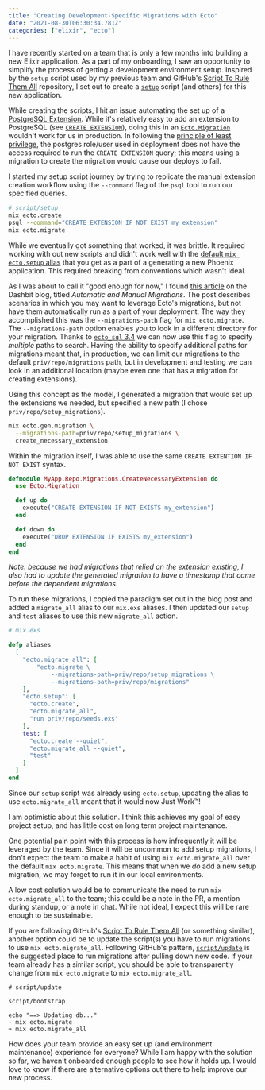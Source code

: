 ```yaml
---
title: "Creating Development-Specific Migrations with Ecto"
date: "2021-08-30T06:30:34.781Z"
categories: ["elixir", "ecto"]
---
```


I have recently started on a team that is only a few months into building a new Elixir application. As a part of my onboarding, I saw an opportunity to simplify the process of getting a development environment setup. Inspired by the `setup` script used by my previous team and GitHub's [Script To Rule Them All](https://github.com/github/scripts-to-rule-them-all) repository, I set out to create a [`setup`](https://github.com/github/scripts-to-rule-them-all#scriptsetup) script (and others) for this new application.

While creating the scripts, I hit an issue automating the set up of a [PostgreSQL Extension](https://www.postgresql.org/docs/current/external-extensions.html). While it's relatively easy to add an extension to PostgreSQL (see [`CREATE EXTENSION`](https://www.postgresql.org/docs/current/sql-createextension.html)), doing this in an [`Ecto.Migration`](https://hexdocs.pm/ecto_sql/Ecto.Migration.html) wouldn't work for us in production. In following the [principle of least privilege](https://en.wikipedia.org/wiki/Principle_of_least_privilege), the postgres role/user used in deployment does not have the access required to run the `CREATE EXTENSION` query; this means using a migration to create the migration would cause our deploys to fail.

I started my setup script journey by trying to replicate the manual extension creation workflow using the `--command` flag of the `psql` tool to run our specified queries.

```bash
# script/setup
mix ecto.create
psql --command="CREATE EXTENSION IF NOT EXIST my_extension"
mix ecto.migrate
```

While we eventually got something that worked, it was brittle. It required working with out new scripts and didn't work well with the [default `mix ecto.setup` alias](https://github.com/phoenixframework/phoenix/blob/e221f88083779a4055bddf3d268f5d23f474bea9/installer/templates/phx_single/mix.exs#L67) that you get as a part of a generating a new Phoenix application. This required breaking from conventions which wasn't ideal.

As I was about to call it "good enough for now," I found [this article](https://dashbit.co/blog/automatic-and-manual-ecto-migrations) on the Dashbit blog, titled _Automatic and Manual Migrations_. The post describes scenarios in which you may want to leverage Ecto's migrations, but not have them automatically run as a part of your deployment. The way they accomplished this was the `--migrations-path` flag for `mix ecto.migrate`. The `--migrations-path` option enables you to look in a different directory for your migration. Thanks to [`ecto_sql` 3.4](https://github.com/elixir-ecto/ecto_sql/blob/master/CHANGELOG.md#v340-2020-03-24) we can now use this flag to specify _multiple_ paths to search. Having the ability to specify additional paths for migrations meant that, in production, we can limit our migrations to the default `priv/repo/migrations` path, but in development and testing we can look in an additional location (maybe even one that has a migration for creating extensions).

Using this concept as the model, I generated a migration that would set up the extensions we needed, but specified a new path (I chose `priv/repo/setup_migrations`).

```bash
mix ecto.gen.migration \
  --migrations-path=priv/repo/setup_migrations \
  create_necessary_extension
```

Within the migration itself, I was able to use the same `CREATE EXTENTION IF NOT EXIST` syntax.

```elixir
defmodule MyApp.Repo.Migrations.CreateNecessaryExtension do
  use Ecto.Migration

  def up do
    execute("CREATE EXTENSION IF NOT EXISTS my_extension")
  end

  def down do
    execute("DROP EXTENSION IF EXISTS my_extension")
  end
end
```

_Note: because we had migrations that relied on the extension existing, I also had to update the generated migration to have a timestamp that came before the dependent migrations._

To run these migrations, I copied the paradigm set out in the blog post and added a `migrate_all` alias to our `mix.exs` aliases. I then updated our `setup` and `test` aliases to use this new `migrate_all` action.

```elixir
# mix.exs

defp aliases
  [
    "ecto.migrate_all": [
        "ecto.migrate \
            --migrations-path=priv/repo/setup_migrations \
            --migrations-path=priv/repo/migrations"
    ],
    "ecto.setup": [
      "ecto.create",
      "ecto.migrate_all",
      "run priv/repo/seeds.exs"
    ],
    test: [
      "ecto.create --quiet",
      "ecto.migrate_all --quiet",
      "test"
    ]
  ]
end
```

Since our `setup` script was already using `ecto.setup`, updating the alias to use `ecto.migrate_all` meant that it would now Just Work&trade;!

I am optimistic about this solution. I think this achieves my goal of easy project setup, and has little cost on long term project maintenance.

One potential pain point with this process is how infrequently it will be leveraged by the team. Since it will be uncommon to add setup migrations, I don't expect the team to make a habit of using `mix ecto.migrate_all` over the default `mix ecto.migrate`. This means that when we _do_ add a new setup migration, we may forget to run it in our local environments.

A low cost solution would be to communicate the need to run `mix ecto.migrate_all` to the team; this could be a note in the PR, a mention during standup, or a note in chat. While not ideal, I expect this will be rare enough to be sustainable.

If you are following GitHub's [Script To Rule Them All](https://github.com/github/scripts-to-rule-them-all) (or something similar), another option could be to update the script(s) you have to run migrations to use `mix ecto.migrate_all`. Following GitHub's pattern, [`script/update`](https://github.com/github/scripts-to-rule-them-all#scriptupdate) is the suggested place to run migrations after pulling down new code. If your team already has a similar script, you should be able to transparently change from `mix ecto.migrate` to `mix ecto.migrate_all`.

```{diff}
# script/update

script/bootstrap

echo "==> Updating db..."
- mix ecto.migrate
+ mix ecto.migrate_all
```

How does your team provide an easy set up (and environment maintenance) experience for everyone? While I am happy with the solution so far, we haven't onboarded enough people to see how it holds up. I would love to know if there are alternative options out there to help improve our new process.
